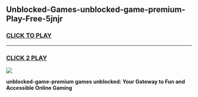 
## Unblocked-Games-unblocked-game-premium-Play-Free-5jnjr
<h3>
<a href="https://premium76.site?title=unblocked-game-premium&ref=20M">CLICK TO PLAY</a></h3>
<hr>

<h3>
<a href="https://premium76.site?title=unblocked-game-premium&ref=20M">CLICK 2 PLAY</a>
  
</h3>

<a href="https://premium76.site?title=unblocked-game-premium&ref=19M"><img src="https://clearcache.store/games.png"></a>


**unblocked-game-premium games unblocked: Your Gateway to Fun and Accessible Online Gaming**
